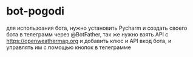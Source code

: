 # bot-pogodi
для использоания бота, нужно установить Pycharm и создать своего бота в телеграмм через @BotFather, так же нужно взять API с https://openweathermap.org и добавить клюс и API  вкод бота, и управлять им с помощью кнопок в телеграмме
